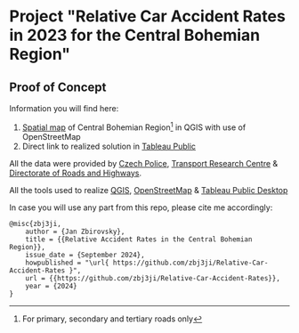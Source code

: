 # Project "Relative Car Accident Rates in 2023 for the Central Bohemian Region" 
## Proof of Concept

Information you will find here:
1. [Spatial map](Central_Bohemian_Region_WGS_84) of Central Bohemian Region[^1] in QGIS with use of OpenStreetMap
2. Direct link to realized solution in [Tableau Public](https://public.tableau.com/views/RelativeAccidentRateinCentralBohemianRegion/MainOverview?:language=en-US&:sid=39F22E03F39142BDA3BDE1D519610F27-0:0&:redirect=auth&:display_count=n&:origin=viz_share_link)

All the data were provided by [Czech Police](https://nehody.policie.cz/), [Transport Research Centre]() & [Directorate of Roads and Highways](https://scitani.rsd.cz/CSD_2020/pages/map/default.aspx).

All the tools used to realize [QGIS](https://www.qgis.org/), [OpenStreetMap](https://www.openstreetmap.org) & [Tableau Public Desktop](https://www.tableau.com/community/public)

In case you will use any part from this repo, please cite me accordingly:

```
@misc{zbj3ji,
    author = {Jan Zbirovsky},
    title = {{Relative Accident Rates in the Central Bohemian Region}},
    issue_date = {September 2024},
    howpublished = "\url{ https://github.com/zbj3ji/Relative-Car-Accident-Rates }",
    url = {{https://github.com/zbj3ji/Relative-Car-Accident-Rates}},
    year = {2024}
}
```

[^1]: For primary, secondary and tertiary roads only
